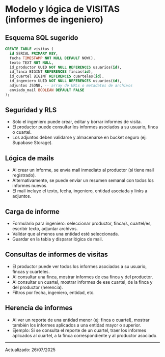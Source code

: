 # Modelo y lógica de VISITAS (informes de ingeniero)

## Esquema SQL sugerido
```sql
CREATE TABLE visitas (
  id SERIAL PRIMARY KEY,
  fecha TIMESTAMP NOT NULL DEFAULT NOW(),
  texto TEXT NOT NULL,
  id_productor UUID NOT NULL REFERENCES usuarios(id),
  id_finca BIGINT REFERENCES fincas(id),
  id_cuartel BIGINT REFERENCES cuarteles(id),
  id_ingeniero UUID NOT NULL REFERENCES usuarios(id),
  adjuntos JSONB, -- array de URLs o metadatos de archivos
  enviado_mail BOOLEAN DEFAULT FALSE
);
```

## Seguridad y RLS
- Solo el ingeniero puede crear, editar y borrar informes de visita.
- El productor puede consultar los informes asociados a su usuario, finca o cuartel.
- Los adjuntos deben validarse y almacenarse en bucket seguro (ej: Supabase Storage).

## Lógica de mails
- Al crear un informe, se envía mail inmediato al productor (si tiene mail registrado).
- Alternativamente, se puede enviar un resumen semanal con todos los informes nuevos.
- El mail incluye el texto, fecha, ingeniero, entidad asociada y links a adjuntos.

## Carga de informe
- Formulario para ingeniero: seleccionar productor, finca/s, cuartel/es, escribir texto, adjuntar archivos.
- Validar que al menos una entidad esté seleccionada.
- Guardar en la tabla y disparar lógica de mail.

## Consultas de informes de visitas
- El productor puede ver todos los informes asociados a su usuario, fincas y cuarteles.
- Al consultar una finca, mostrar informes de esa finca y del productor.
- Al consultar un cuartel, mostrar informes de ese cuartel, de la finca y del productor (herencia).
- Filtros por fecha, ingeniero, entidad, etc.

## Herencia de informes
- Al ver un reporte de una entidad menor (ej: finca o cuartel), mostrar también los informes aplicados a una entidad mayor o superior.
- Ejemplo: Si se consulta el reporte de un cuartel, traer los informes aplicados al cuartel, a la finca correspondiente y al productor asociado.

---
Actualizado: 26/07/2025

